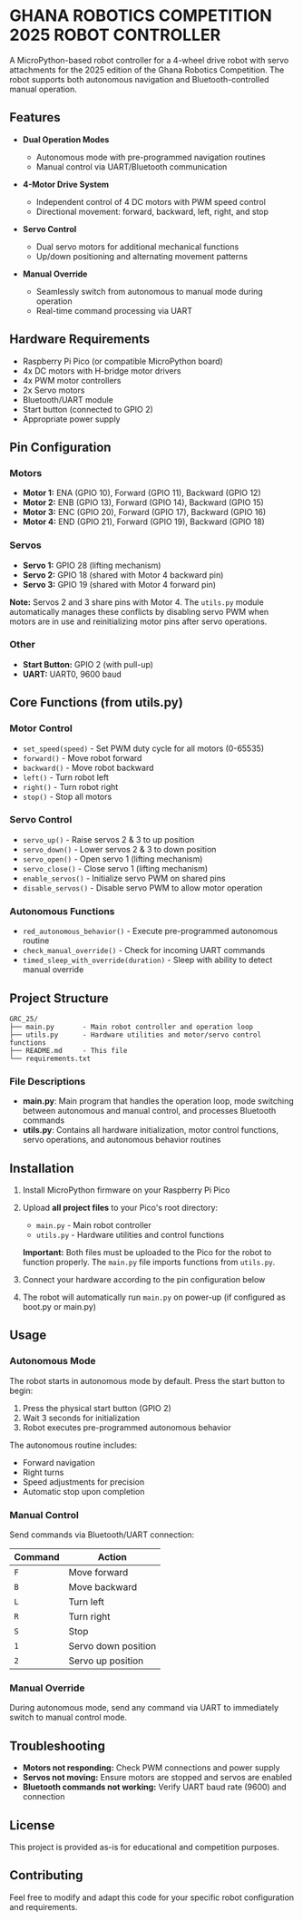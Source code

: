 # GHANA ROBOTICS COMPETITION 2025 ROBOT CONTROLLER

A MicroPython-based robot controller for a 4-wheel drive robot with servo attachments for the 2025 edition of the Ghana Robotics Competition. The robot supports both autonomous navigation and Bluetooth-controlled manual operation.

## Features

- **Dual Operation Modes**
  - Autonomous mode with pre-programmed navigation routines
  - Manual control via UART/Bluetooth communication
  
- **4-Motor Drive System**
  - Independent control of 4 DC motors with PWM speed control
  - Directional movement: forward, backward, left, right, and stop
  
- **Servo Control**
  - Dual servo motors for additional mechanical functions
  - Up/down positioning and alternating movement patterns
  
- **Manual Override**
  - Seamlessly switch from autonomous to manual mode during operation
  - Real-time command processing via UART

## Hardware Requirements

- Raspberry Pi Pico (or compatible MicroPython board)
- 4x DC motors with H-bridge motor drivers
- 4x PWM motor controllers
- 2x Servo motors
- Bluetooth/UART module
- Start button (connected to GPIO 2)
- Appropriate power supply

## Pin Configuration

### Motors
- **Motor 1:** ENA (GPIO 10), Forward (GPIO 11), Backward (GPIO 12)
- **Motor 2:** ENB (GPIO 13), Forward (GPIO 14), Backward (GPIO 15)
- **Motor 3:** ENC (GPIO 20), Forward (GPIO 17), Backward (GPIO 16)
- **Motor 4:** END (GPIO 21), Forward (GPIO 19), Backward (GPIO 18)

### Servos
- **Servo 1:** GPIO 28 (lifting mechanism)
- **Servo 2:** GPIO 18 (shared with Motor 4 backward pin)
- **Servo 3:** GPIO 19 (shared with Motor 4 forward pin)

**Note:** Servos 2 and 3 share pins with Motor 4. The `utils.py` module automatically manages these conflicts by disabling servo PWM when motors are in use and reinitializing motor pins after servo operations.

### Other
- **Start Button:** GPIO 2 (with pull-up)
- **UART:** UART0, 9600 baud

## Core Functions (from utils.py)

### Motor Control
- `set_speed(speed)` - Set PWM duty cycle for all motors (0-65535)
- `forward()` - Move robot forward
- `backward()` - Move robot backward
- `left()` - Turn robot left
- `right()` - Turn robot right
- `stop()` - Stop all motors

### Servo Control
- `servo_up()` - Raise servos 2 & 3 to up position
- `servo_down()` - Lower servos 2 & 3 to down position
- `servo_open()` - Open servo 1 (lifting mechanism)
- `servo_close()` - Close servo 1 (lifting mechanism)
- `enable_servos()` - Initialize servo PWM on shared pins
- `disable_servos()` - Disable servo PWM to allow motor operation

### Autonomous Functions
- `red_autonomous_behavior()` - Execute pre-programmed autonomous routine
- `check_manual_override()` - Check for incoming UART commands
- `timed_sleep_with_override(duration)` - Sleep with ability to detect manual override

## Project Structure

```
GRC_25/
├── main.py       - Main robot controller and operation loop
├── utils.py      - Hardware utilities and motor/servo control functions
├── README.md     - This file
└── requirements.txt
```

### File Descriptions

- **main.py**: Main program that handles the operation loop, mode switching between autonomous and manual control, and processes Bluetooth commands
- **utils.py**: Contains all hardware initialization, motor control functions, servo operations, and autonomous behavior routines

## Installation

1. Install MicroPython firmware on your Raspberry Pi Pico
2. Upload **all project files** to your Pico's root directory:
   - `main.py` - Main robot controller
   - `utils.py` - Hardware utilities and control functions
   
   **Important:** Both files must be uploaded to the Pico for the robot to function properly. The `main.py` file imports functions from `utils.py`.

3. Connect your hardware according to the pin configuration below
4. The robot will automatically run `main.py` on power-up (if configured as boot.py or main.py)

## Usage

### Autonomous Mode

The robot starts in autonomous mode by default. Press the start button to begin:

1. Press the physical start button (GPIO 2)
2. Wait 3 seconds for initialization
3. Robot executes pre-programmed autonomous behavior

The autonomous routine includes:
- Forward navigation
- Right turns
- Speed adjustments for precision
- Automatic stop upon completion

### Manual Control

Send commands via Bluetooth/UART connection:

| Command | Action |
|---------|--------|
| `F` | Move forward |
| `B` | Move backward |
| `L` | Turn left |
| `R` | Turn right |
| `S` | Stop |
| `1` | Servo down position |
| `2` | Servo up position |

### Manual Override

During autonomous mode, send any command via UART to immediately switch to manual control mode.

## Troubleshooting

- **Motors not responding:** Check PWM connections and power supply
- **Servos not moving:** Ensure motors are stopped and servos are enabled
- **Bluetooth commands not working:** Verify UART baud rate (9600) and connection

## License

This project is provided as-is for educational and competition purposes.

## Contributing

Feel free to modify and adapt this code for your specific robot configuration and requirements.
